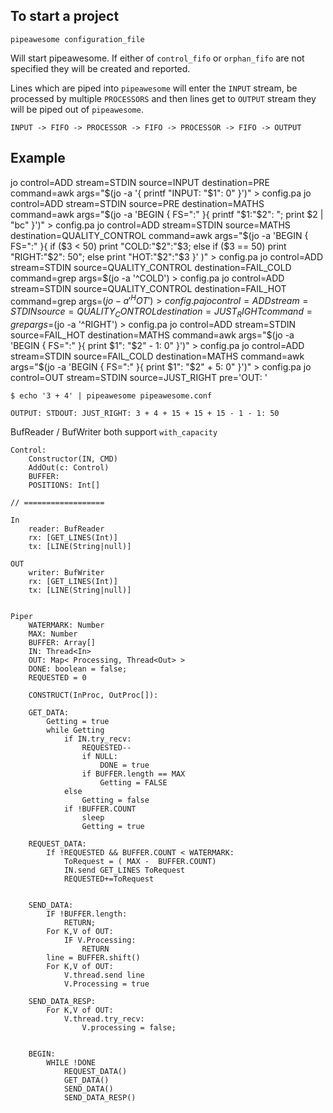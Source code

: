 
## To start a project

    pipeawesome configuration_file

Will start pipeawesome. If either of `control_fifo` or `orphan_fifo` are not specified they will be created and reported.

Lines which are piped into `pipeawesome` will enter the `INPUT` stream, be processed by multiple `PROCESSORS` and then lines get to `OUTPUT` stream they will be piped out of `pipeawesome`.

```
INPUT -> FIFO -> PROCESSOR -> FIFO -> PROCESSOR -> FIFO -> OUTPUT
```

## Example

jo control=ADD stream=STDIN source=INPUT destination=PRE command=awk args="$(jo -a '{ printf "INPUT: "$1": 0" }')" > config.pa
jo control=ADD stream=STDIN source=PRE destination=MATHS command=awk args="$(jo -a 'BEGIN { FS=":" }{ printf "$1:"$2": "; print $2 | "bc" }')" > config.pa
jo control=ADD stream=STDIN source=MATHS destination=QUALITY_CONTROL command=awk args="$(jo -a 'BEGIN { FS=":" }{ if ($3 < 50) print "COLD:"$2":"$3; else if ($3 == 50) print "RIGHT:"$2": 50"; else print "HOT:"$2":"$3 }' )" > config.pa
jo control=ADD stream=STDIN source=QUALITY_CONTROL destination=FAIL_COLD command=grep args=$(jo -a '^COLD') > config.pa
jo control=ADD stream=STDIN source=QUALITY_CONTROL destination=FAIL_HOT command=grep args=$(jo -a '^HOT') > config.pa
jo control=ADD stream=STDIN source=QUALITY_CONTROL destination=JUST_RIGHT command=grep args=$(jo -a '^RIGHT') > config.pa
jo control=ADD stream=STDIN source=FAIL_HOT destination=MATHS command=awk args="$(jo -a 'BEGIN { FS=":" }{ print $1": "$2" - 1: 0" }')" > config.pa
jo control=ADD stream=STDIN source=FAIL_COLD destination=MATHS command=awk args="$(jo -a 'BEGIN { FS=":" }{ print $1": "$2" + 5: 0" }')" > config.pa
jo control=OUT stream=STDIN source=JUST_RIGHT pre='OUT: '

```
$ echo '3 + 4' | pipeawesome pipeawesome.conf

OUTPUT: STDOUT: JUST_RIGHT: 3 + 4 + 15 + 15 + 15 - 1 - 1: 50
```

BufReader / BufWriter both support `with_capacity`


    Control:
        Constructor(IN, CMD)
        AddOut(c: Control)
        BUFFER:
        POSITIONS: Int[]
        
    // ==================

    In
        reader: BufReader
        rx: [GET_LINES(Int)]
        tx: [LINE(String|null)]

    OUT
        writer: BufWriter
        rx: [GET_LINES(Int)]
        tx: [LINE(String|null)]


    Piper
        WATERMARK: Number
        MAX: Number
        BUFFER: Array[]
        IN: Thread<In>
        OUT: Map< Processing, Thread<Out> >
        DONE: boolean = false;
        REQUESTED = 0

        CONSTRUCT(InProc, OutProc[]):

        GET_DATA:
            Getting = true
            while Getting
                if IN.try_recv:
                    REQUESTED--
                    if NULL:
                        DONE = true
                    if BUFFER.length == MAX
                        Getting = FALSE
                else
                    Getting = false
                if !BUFFER.COUNT
                    sleep
                    Getting = true

        REQUEST_DATA:
            If !REQUESTED && BUFFER.COUNT < WATERMARK:
                ToRequest = ( MAX -  BUFFER.COUNT)
                IN.send GET_LINES ToRequest
                REQUESTED+=ToRequest


        SEND_DATA:
            IF !BUFFER.length:
                RETURN;
            For K,V of OUT:
                IF V.Processing:
                    RETURN
            line = BUFFER.shift()
            For K,V of OUT:
                V.thread.send line
                V.Processing = true

        SEND_DATA_RESP:
            For K,V of OUT:
                V.thread.try_recv:
                    V.processing = false;


        BEGIN:
            WHILE !DONE
                REQUEST_DATA()
                GET_DATA()
                SEND_DATA()
                SEND_DATA_RESP()

                    
